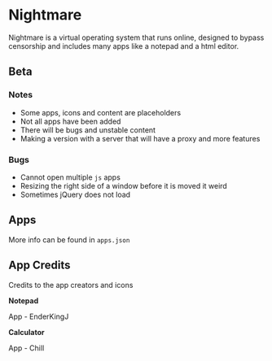 # Nightmare
Nightmare is a virtual operating system that runs online, designed to bypass censorship and includes many apps like a notepad and a html editor.

## Beta
### Notes
- Some apps, icons and content are placeholders
- Not all apps have been added
- There will be bugs and unstable content
- Making a version with a server that will have a proxy and more features
### Bugs
- Cannot open multiple `js` apps
- Resizing the right side of a window before it is moved it weird
- Sometimes jQuery does not load

## Apps
More info can be found in `apps.json`

## App Credits
Credits to the app creators and icons


**Notepad**

App - EnderKingJ

**Calculator**

App - Chill